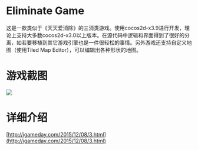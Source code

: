 # Eliminate Game
这是一款类似于《天天爱消除》的三消类游戏。使用cocos2d-x3.9进行开发，理论上支持大多数cocos2d-x3.0以上版本。在源代码中逻辑和界面得到了很好的分离，如若要移植到其它游戏引擎也是一件很轻松的事情。另外游戏还支持自定义地图（使用Tiled Map Editor），可以编辑出各种形状的地图。

# 游戏截图
![](https://raw.githubusercontent.com/zhangpanyi/eliminate-game/master/screenshot/1.gif)

# 详细介绍
[http://igameday.com/2015/12/08/3.html](http://igameday.com/2015/12/08/3.html)
